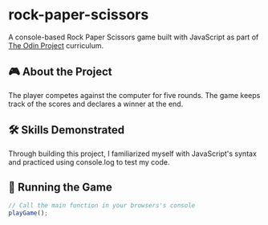 # rock-paper-scissors

A console-based Rock Paper Scissors game built with JavaScript as part of [The Odin Project](https://www.theodinproject.com/) curriculum.

## 🎮 About the Project

The player competes against the computer for five rounds. The game keeps track of the scores and declares a winner at the end. 

## 🛠️ Skills Demonstrated

Through building this project, I familiarized myself with JavaScript's syntax and practiced using console.log to test my code. 

## 🚀 Running the Game

```javascript
// Call the main function in your browsers's console
playGame();
```
